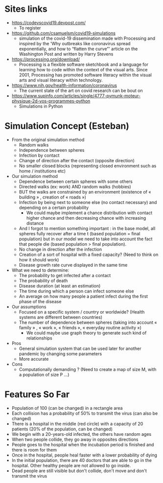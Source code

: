# Sites links
* https://codevscovid19.devpost.com/
	- To register
* https://github.com/csamuelsm/covid19-simulations
	-  simulation of the covid-19 dissemination made with Processing and inspired by the 'Why outbreaks like coronavirus spread exponentially, and how to “flatten the curve”' article on the Washington Post and written by Harry Stevens
* https://processing.org/download/
	- Processing is a flexible software sketchbook and a language for learning how to code within the context of the visual arts. Since 2001, Processing has promoted software literacy within the visual arts and visual literacy within technology.
* https://www.nih.gov/health-information/coronavirus
	- The current state of the art on covid research can be bout on
*  https://www.supinfo.com/articles/single/4777-pymunk-moteur-physique-2d-vos-programmes-python
	- Simulations in Python

# Simulation Concept (Esteban)
* From the original simulation method
	- Random walks
	- Independence between spheres
	- Infection by contact
	- Change of direction after the contact (opposite direction)
	- No smaller closed blocks (representing closed environment such as home / institutions etc)
* Our simulation method
	- Dependence between certain spheres with some others
	- Directed walks (ex: work) AND random walks (hobbies)
	- BUT the walks are constrained by an environment (existence of « building » , creation of « roads »)
	- Infection by being next to someone else (no contact necessary) and depending on a certain probability
		+ We could maybe implement a chance distribution with contact higher chance and then decreasing chance with increasing distance
	- And I forgot to mention something important : in the base model, all spheres fully recover after a time t (based population = final population) but in our model we need to take into account the fact that people die (based population > final population). 
	- No change in direction after the infection
	- Creation of a sort of hospital with a fixed capacity? (Need to think on how it should work)
	- Disease growth rate curve displayed in the same time 
* What we need to determine:
	- The probability to get infected after a contact
	- The probability of death
	- Disease duration (at least an estimation)
	- The time during which a person can infect someone else
	- An average on how many people a patient infect during the first phase of the disease
* Our assumptions
	- Focused on a specific system / country or worldwide? (Health systems are different between countries)
	- The number of dependence between spheres (taking into account « family » , « work », « friends », « everyday routine activity »)
		+ We could maybe use graph theory to generate such kind of relationships 
* Pros
	- General simulation system that can be used later for another pandemic by changing some parameters
	- More accurate
* Cons
	- Computationally demanding ? (Need to create a map of size M, with a population of size P …)

# Features So Far
* Population of 100 (can be changed) in a rectangle area
* Each collision has a probability of 50% to transmit the virus (can also be changed)
* There is a hospital in the middle (red circle) with a capacity of 20 patients (20% of the population, can be changed)
* We begin with a 20-years-old infected, the others have random ages
* When two people collide, they go away in opposites directions
* People goes to the hospital when the incubation period is finished and there is room for them
* Once in the hospital, people heal faster with a lower probability of dying
* In the initial population, there are 40 doctors that are able to go in the hospital. Other healthy people are not allowed to go inside.
* Dead people are still visible but don't collide, don't move and don't transmit the virus

